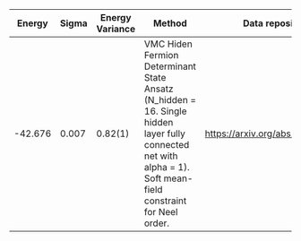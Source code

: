 |       Energy          |  Sigma          | Energy Variance  |  Method                                                          | Data repository                |
| ----------------------| ----------------| -----------------|------------------------------------------------------------------|------------------------------- |
|   -42.676             |    0.007        |     0.82(1)      | VMC Hiden Fermion Determinant State Ansatz (N_hidden = 16. Single hidden layer fully connected net with alpha = 1). Soft mean-field constraint for Neel order. | https://arxiv.org/abs/2111.10420 |